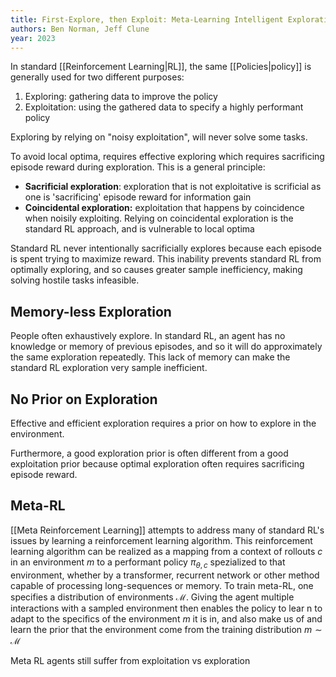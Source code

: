 ```yaml
---
title: First-Explore, then Exploit: Meta-Learning Intelligent Exploration
authors: Ben Norman, Jeff Clune
year: 2023
---
```

In standard [[Reinforcement Learning|RL]], the same [[Policies|policy]] is generally used for two different purposes:
1. Exploring: gathering data to improve the policy 
2. Exploitation: using the gathered data to specify a highly performant policy

Exploring by relying on "noisy exploitation", will never solve some tasks. 

To avoid local optima, requires effective exploring which requires sacrificing episode reward during exploration. This is a general principle:
- **Sacrificial exploration**: exploration that is not exploitative is scrificial as one is 'sacrificing' episode reward for information gain
- **Coincidental exploration:** exploitation that happens by coincidence when noisily exploiting. Relying on coincidental exploration is the standard RL approach, and is vulnerable to local optima

Standard RL never intentionally sacrificially explores because each episode is spent trying to maximize reward. This inability prevents standard RL from optimally exploring, and so causes greater sample inefficiency, making solving hostile tasks infeasible.

## Memory-less Exploration
People often exhaustively explore. In standard RL, an agent has no knowledge or memory of previous episodes, and so it will do approximately the same exploration repeatedly. This lack of memory can make the standard RL exploration very sample inefficient.

## No Prior on Exploration
Effective and efficient exploration requires a prior on how to explore in the environment. 

Furthermore, a good exploration prior is often different from a good exploitation prior because optimal exploration often requires sacrificing episode reward.

## Meta-RL
[[Meta Reinforcement Learning]] attempts to address many of standard RL's issues by learning a reinforcement learning algorithm. This reinforcement learning algorithm can be realized as a mapping from a context of rollouts $c$ in an environment $m$ to a performant policy $\pi_{\theta,c}$ spezialized to that environment, whether by a transformer, recurrent network or other method capable of processing long-sequences or memory. To train meta-RL, one specifies a distribution of environments $\mathcal M$. Giving the agent multiple interactions with a sampled environment then enables the policy to lear n to adapt to the specifics of the environment $m$ it is in, and also make us of and learn the prior that the environment come from the training distribution $m\sim \mathcal M$ 

Meta RL agents still suffer from exploitation vs exploration

